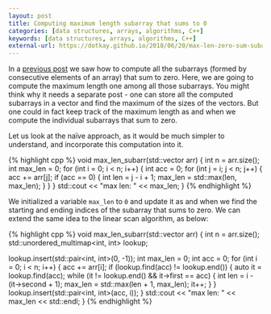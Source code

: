 ```yaml
---
layout: post
title: Computing maximum length subarray that sums to 0
categories: [data structures, arrays, algorithms, C++]
keywords: [data structures, arrays, algorithms, C++]
external-url: https://dotkay.github.io/2018/06/20/max-len-zero-sum-subarr
---
```


In a [previous post](https://dotkay.github.io/2018/06/15/all-zero-sum-subarrays) we saw how to compute all the subarrays (formed by consecutive elements of an array) that sum to zero. Here, we are going to compute the maximum length one among all those subarrays. You might think why it needs a separate post - one can store all the computed subarrays in a vector and find the maximum of the sizes of the vectors. But one could in fact keep track of the maximum length as and when we compute the individual subarrays that sum to zero. 

Let us look at the naïve approach, as it would be much simpler to understand, and incorporate this computation into it.

{% highlight cpp %}
void max_len_subarr(std::vector<int> arr)
{
  int n = arr.size();
  int max_len = 0;
  for (int i = 0; i < n; i++)
  {
    int acc = 0;
    for (int j = i; j < n; j++)
    {
      acc += arr[j];
      if (acc == 0)
      {
        int len = j - i + 1;
        max_len = std::max(len, max_len);
      }
    }
  }
  std::cout << "max len: " << max_len;
}
{% endhighlight %}

We initialized a variable `max_len` to `0` and update it as and when we find the starting and ending indices of the subarray that sums to zero. We can extend the same idea to the linear scan algorithm, as below:

{% highlight cpp %}
void max_len_subarr(std::vector<int> arr)
{
  int n = arr.size();
  std::unordered_multimap<int, int> lookup;

  lookup.insert(std::pair<int, int>(0, -1));
  int max_len = 0;
  int acc = 0;
  for (int i = 0; i < n; i++)
  {
    acc += arr[i];
    if (lookup.find(acc) != lookup.end())
    {
      auto it = lookup.find(acc);
      while (it != lookup.end() && it->first == acc)
      {
        int len = i - (it->second + 1);
        max_len = std::max(len + 1, max_len);
        it++;
      }
    }
    lookup.insert(std::pair<int, int>(acc, i));
  }
  std::cout << "max len: " << max_len << std::endl;
}
{% endhighlight %}
